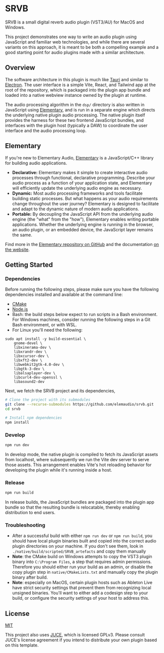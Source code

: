 # SRVB

SRVB is a small digital reverb audio plugin (VST3/AU) for MacOS and Windows.

This project demonstrates one way to write an audio plugin using JavaScript and
familiar web technologies, and while there are several variants on this approach,
it is meant to be both a compelling example and a good starting point for audio
plugins made with a similar architecture.

## Overview

The software architecture in this plugin is much like [Tauri](https://tauri.app/) and similar to
[Electron](https://www.electronjs.org/). The user interface is a simple Vite, React, and Tailwind app
at the root of the repository, which is packaged into the plugin app bundle and loaded into a native
webview instance owned by the plugin at runtime.

The audio processing algorithm in the `dsp/` directory is also written in
JavaScript using [Elementary](https://elementary.audio), and is run in a separate
engine which directs the underlying native plugin audio processing. The native
plugin itself provides the harness for these two frontend JavaScript bundles,
and interfaces with the plugin host (typically a DAW) to coordinate the user
interface and the audio processing loop.

## Elementary

If you're new to Elementary Audio, [Elementary](https://elementary.audio) is a JavaScript/C++ library for building audio applications.

* **Declarative:** Elementary makes it simple to create interactive audio processes through functional, declarative programming. Describe your audio process as a function of your application state, and Elementary will efficiently update the underlying audio engine as necessary.
* **Dynamic:** Most audio processing frameworks and tools facilitate building static processes. But what happens as your audio requirements change throughout the user journey? Elementary is designed to facilitate and adapt to the dynamic nature of modern audio applications.
* **Portable:** By decoupling the JavaScript API from the underlying audio engine (the "what" from the "how"), Elementary enables writing portable applications. Whether the underlying engine is running in the browser, an audio plugin, or an embedded device, the JavaScript layer remains the same.

Find more in the [Elementary repository on GitHub](https://github.com/elemaudio/elementary) and the documentation [on the website](https://elementary.audio/).

## Getting Started

### Dependencies

Before running the following steps, please make sure you have the following dependencies installed and
available at the command line:

* [CMake](https://cmake.org/)
* [Node.js](https://nodejs.org/en)
* Bash: the build steps below expect to run scripts in a Bash environment. For Windows machines, consider running the following steps in a Git Bash environment, or with WSL.
* For Linux you'll need the following:

```
sudo apt install -y build-essential \
    gnome-devel \
    libxinerama-dev \
    libxrandr-dev \
    libxcursor-dev \
    libxft2-dev \
    libwebkit2gtk-4.0-dev \
    libgtk-3-dev \
    libalsaplayer-dev \
    libcurl4-dev-openssl \
    libasound2-dev
```

Next, we fetch the SRVB project and its dependencies,

```bash
# Clone the project with its submodules
git clone --recurse-submodules https://github.com/elemaudio/srvb.git
cd srvb

# Install npm dependencies
npm install
```

### Develop
```bash
npm run dev
```

In develop mode, the native plugin is compiled to fetch its JavaScript assets from localhost, where subsequently we
run the Vite dev server to serve those assets. This arrangement enables Vite's hot reloading behavior for developing
the plugin while it's running inside a host.

### Release
```bash
npm run build
```

In release builds, the JavaScript bundles are packaged into the plugin app bundle so that the resulting bundle
is relocatable, thereby enabling distribution to end users.

### Troubleshooting

* After a successful build with either `npm run dev` or `npm run build`, you
  should have local plugin binaries built and copied into the correct
  audio plugin directories on your machine. If you don't see them, look in
  `./native/build/scripted/SRVB_artefacts` and copy them manually
* **Note**: the CMake build on Windows attempts to copy the VST3 plugin binary
  into `C:\Program Files`, a step that requires admin permissions. Therefore
  you should either run your build as an admin, or disable the copy plugin step
  in `native/CMakeLists.txt` and manually copy the plugin binary after build.
* **Note**: especially on MacOS, certain plugin hosts such as Ableton Live have
  strict security settings that prevent them from recognizing local unsigned
  binaries. You'll want to either add a codesign step to your build, or
  configure the security settings of your host to address this.

## License

[MIT](./LICENSE.md)

This project also uses [JUCE](https://juce.com/), which is licensed GPLv3. Please consult JUCE's license
agreement if you intend to distribute your own plugin based on this template.

